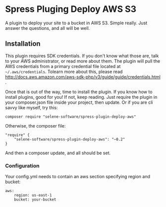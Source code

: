 Spress Pluging Deploy AWS S3
============================

A plugin to deploy your site to a bucket in AWS S3.  Simple really.  Just answer the questions, and all will be well.

## Installation
This plugin requires SDK credentials.  If you don't know what those are, talk to your AWS administrator, or read more about them.  The plugin will pull the AWS credentials from a primary credential file located at `~/.aws/credentials`.  Tolearn more about this, please read http://docs.aws.amazon.com/aws-sdk-php/v3/guide/guide/credentials.html .

Once that is out of the way, time to install the plugin.  If you know how to install plugins, good for you!  If not, keep reading.  Just require the plugin in your composer.json file inside your project, then update.  Or if you are cli savvy like myself, try this:

    composer require "selene-software/spress-plugin-deploy-aws"

Otherwise, the composer file:

    "require" {
        "selene-software/spress-plugin-deploy-aws": "~0.2"
    }

And then a composer update, and all should be set.

### Configuration

Your config.yml needs to contain an aws section specifying region and bucket:

    aws:
        region: us-east-1
        bucket: your-bucket
